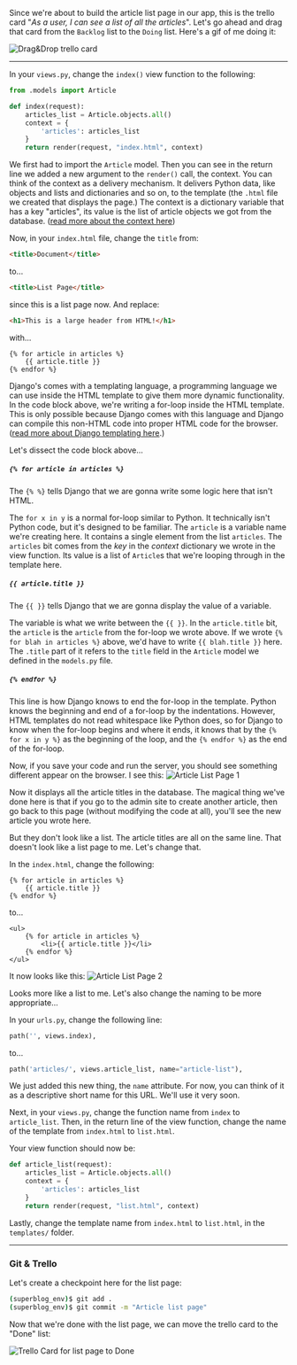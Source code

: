 Since we're about to build the article list page in our app, this is the trello card "_As a user, I can see a list of all the articles_". Let's go ahead and drag that card from the `Backlog` list to the `Doing` list. Here's a gif of me doing it:

![Drag&Drop trello card](https://i.imgur.com/JyK4P0x.gif)

---

In your `views.py`, change the `index()` view function to the following:

```python
from .models import Article

def index(request):
    articles_list = Article.objects.all()
    context = {
        'articles': articles_list
    }
    return render(request, "index.html", context)
```

We first had to import the `Article` model. Then you can see in the return line we added a new argument to the `render()` call, the context. You can think of the context as a delivery mechanism. It delivers Python data, like objects and lists and dictionaries and so on, to the template (the `.html` file we created that displays the page.) The context is a dictionary variable that has a key "articles", its value is the list of article objects we got from the database. ([read more about the context here]())

Now, in your `index.html` file, change the `title` from:

```html
<title>Document</title>
```

to...

```html
<title>List Page</title>
```

since this is a list page now. And replace:

```html
<h1>This is a large header from HTML!</h1>
```

with...

```django
{% for article in articles %}
    {{ article.title }}
{% endfor %}
```

Django's comes with a templating language, a programming language we can use inside the HTML template to give them more dynamic functionality. In the code block above, we're writing a for-loop inside the HTML template. This is only possible because Django comes with this language and Django can compile this non-HTML code into proper HTML code for the browser. ([read more about Django templating here]().)

Let's dissect the code block above...

##### `{% for article in articles %}`

The `{% %}` tells Django that we are gonna write some logic here that isn't HTML.

The `for x in y` is a normal for-loop similar to Python. It technically isn't Python code, but it's designed to be familiar. The `article` is a variable name we're creating here. It contains a single element from the list `articles`. The `articles` bit comes from the _key_ in the _context_ dictionary we wrote in the view function. Its value is a list of `Article`s that we're looping through in the template here.

##### `{{ article.title }}`

The `{{ }}` tells Django that we are gonna display the value of a variable.

The variable is what we write between the `{{ }}`. In the `article.title` bit, the `article` is the `article` from the for-loop we wrote above. If we wrote `{% for blah in articles %}` above, we'd have to write `{{ blah.title }}` here. The `.title` part of it refers to the `title` field in the `Article` model we defined in the `models.py` file.

##### `{% endfor %}`

This line is how Django knows to end the for-loop in the template. Python knows the beginning and end of a for-loop by the indentations. However, HTML templates do not read whitespace like Python does, so for Django to know when the for-loop begins and where it ends, it knows that by the `{% for x in y %}` as the beginning of the loop, and the `{% endfor %}` as the end of the for-loop.

Now, if you save your code and run the server, you should see something different appear on the browser. I see this:
![Article List Page 1](https://i.imgur.com/LGRVgl1.png)

Now it displays all the article titles in the database. The magical thing we've done here is that if you go to the admin site to create another article, then go back to this page (without modifying the code at all), you'll see the new article you wrote here.

But they don't look like a list. The article titles are all on the same line. That doesn't look like a list page to me. Let's change that.

In the `index.html`, change the following:

```django
{% for article in articles %}
    {{ article.title }}
{% endfor %}
```

to...

```django
<ul>
    {% for article in articles %}
        <li>{{ article.title }}</li>
    {% endfor %}
</ul>
```

It now looks like this:
![Article List Page 2](https://i.imgur.com/o7cRac0.png)

Looks more like a list to me. Let's also change the naming to be more appropriate...

In your `urls.py`, change the following line:

```python
path('', views.index),
```

to...

```python
path('articles/', views.article_list, name="article-list"),
```

We just added this new thing, the `name` attribute. For now, you can think of it as a descriptive short name for this URL. We'll use it very soon.

Next, in your `views.py`, change the function name from `index` to `article_list`. Then, in the return line of the view function, change the name of the template from `index.html` to `list.html`.

Your view function should now be:

```python
def article_list(request):
    articles_list = Article.objects.all()
    context = {
        'articles': articles_list
    }
    return render(request, "list.html", context)
```

Lastly, change the template name from `index.html` to `list.html`, in the `templates/` folder.

---

### Git & Trello

Let's create a checkpoint here for the list page:

```bash
(superblog_env)$ git add .
(superblog_env)$ git commit -m "Article list page"
```

Now that we're done with the list page, we can move the trello card to the "Done" list:

![Trello Card for list page to Done](https://i.imgur.com/7qS8S04.gif)
